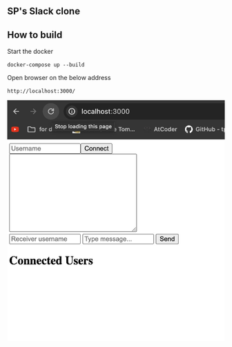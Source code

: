 ## SP's Slack clone

## How to build

Start the docker

```shell
docker-compose up --build
```

Open browser on the below address

```shell
http://localhost:3000/
```

![slack clone inital](screenshots/slack_clone_initial_screen.jpg)
